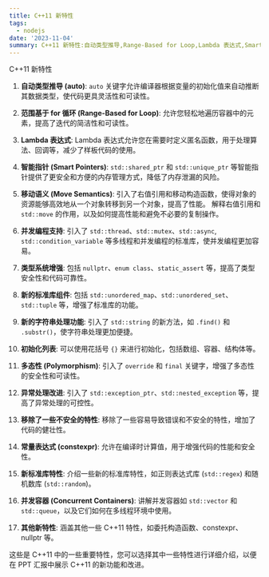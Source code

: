 ```yaml
---
title: C++11 新特性
tags:
  - nodejs
date: '2023-11-04'
summary: C++11 新特性:自动类型推导,Range-Based for Loop,Lambda 表达式,Smart Pointers...
---
```


C++11 新特性

1. **自动类型推导 (auto)**: `auto` 关键字允许编译器根据变量的初始化值来自动推断其数据类型，使代码更具灵活性和可读性。

2. **范围基于 for 循环 (Range-Based for Loop)**: 允许您轻松地遍历容器中的元素，提高了迭代的简洁性和可读性。

3. **Lambda 表达式**: Lambda 表达式允许您在需要时定义匿名函数，用于处理算法、回调等，减少了样板代码的使用。

4. **智能指针 (Smart Pointers)**: `std::shared_ptr` 和 `std::unique_ptr` 等智能指针提供了更安全和方便的内存管理方式，降低了内存泄漏的风险。

5. **移动语义 (Move Semantics)**: 引入了右值引用和移动构造函数，使得对象的资源能够高效地从一个对象转移到另一个对象，提高了性能。
解释右值引用和 `std::move` 的作用，以及如何提高性能和避免不必要的复制操作。

6. **并发编程支持**: 引入了 `std::thread`、`std::mutex`、`std::async`, `std::condition_variable` 等多线程和并发编程的标准库，使并发编程更加容易。

7. **类型系统增强**: 包括 `nullptr`、`enum class`、`static_assert` 等，提高了类型安全性和代码可靠性。

8. **新的标准库组件**: 包括 `std::unordered_map`、`std::unordered_set`、`std::tuple` 等，增强了标准库的功能。

9. **新的字符串处理功能**: 引入了 `std::string` 的新方法，如 `.find()` 和 `.substr()`，使字符串处理更加便捷。

10. **初始化列表**: 可以使用花括号 `{}` 来进行初始化，包括数组、容器、结构体等。

11. **多态性 (Polymorphism)**: 引入了 `override` 和 `final` 关键字，增强了多态性的安全性和可读性。

12. **异常处理改进**: 引入了 `std::exception_ptr`、`std::nested_exception` 等，提高了异常处理的可控性。

13. **移除了一些不安全的特性**: 移除了一些容易导致错误和不安全的特性，增加了代码的健壮性。

14. **常量表达式 (constexpr)**: 允许在编译时计算值，用于增强代码的性能和安全性。

9. **新标准库特性**: 介绍一些新的标准库特性，如正则表达式库 (`std::regex`) 和随机数库 (`std::random`)。

11. **并发容器 (Concurrent Containers)**: 讲解并发容器如 `std::vector` 和 `std::queue`，以及它们如何在多线程环境中使用。

12. **其他新特性**: 涵盖其他一些 C++11 特性，如委托构造函数、constexpr、nullptr 等。

这些是 C++11 中的一些重要特性，您可以选择其中一些特性进行详细介绍，以便在 PPT 汇报中展示 C++11 的新功能和改进。

<!-- https://en.cppreference.com/w/cpp/11 -->

<!-- https://en.wikipedia.org/wiki/C%2B%2B11 -->